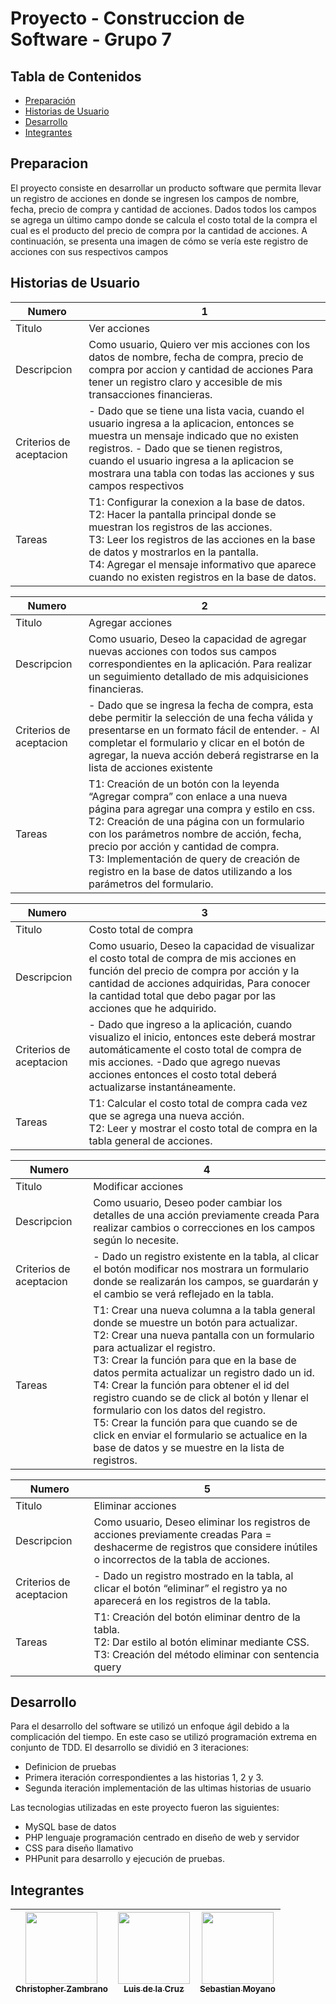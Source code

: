 # Proyecto - Construccion de Software - Grupo 7
## Tabla de Contenidos

* [Preparación](#Preparación)
* [Historias de Usuario](#Historias-de-Usuario)
* [Desarrollo](#Desarrollo)
* [Integrantes](#integrantes)

## Preparacion

El proyecto consiste en desarrollar un producto software que permita llevar un registro de acciones en donde se ingresen los campos de nombre, fecha, precio de compra y cantidad de acciones. Dados todos los campos se agrega un último campo donde se calcula el costo total de la compra el cual es el producto del precio de compra por la cantidad de acciones. A continuación, se presenta una imagen de cómo se vería este registro de acciones con sus respectivos campos

## Historias de Usuario

| Numero | 1 |
|-------------------------|---------------------------------------------------------------------------------------------------------------------------------------------------------------------------------------------------------------------------------------------------------------------------------------------------------------------|
| Titulo | Ver acciones |
| Descripcion | Como usuario, Quiero ver mis acciones con los datos de nombre, fecha de compra, precio de compra por accion y cantidad de acciones Para tener un registro claro y accesible de mis transacciones financieras.|
| Criterios de aceptacion | - Dado que se tiene una lista vacia, cuando el usuario ingresa a la aplicacion, entonces se muestra un mensaje indicado que no existen registros. - Dado que se tienen registros, cuando el usuario ingresa a la aplicacion se mostrara una tabla con todas las acciones y sus campos respectivos |
| Tareas | T1: Configurar la conexion a la base de datos. <br> T2: Hacer la pantalla principal donde se muestran los registros de las acciones. <br> T3: Leer los registros de las acciones en la base de datos y mostrarlos en la pantalla. <br> T4: Agregar el mensaje informativo que aparece cuando no existen registros en la base de datos. |

| Numero | 2 |
|-------------------------|---------------------------------------------------------------------------------------------------------------------------------------------------------------------------------------------------------------------------------------------------------------------------------------------------------------------|
| Titulo | Agregar acciones |
| Descripcion | Como usuario, Deseo la capacidad de agregar nuevas acciones con todos sus campos correspondientes en la aplicación. Para realizar un seguimiento detallado de mis adquisiciones financieras.|
| Criterios de aceptacion | - Dado que se ingresa la fecha de compra, esta debe permitir la selección de una fecha válida y presentarse en un formato fácil de entender. - Al completar el formulario y clicar en el botón de agregar, la nueva acción deberá registrarse en la lista de acciones existente |
| Tareas | T1: Creación de un botón con la leyenda “Agregar compra” con enlace a una nueva página para agregar una compra y estilo en css. <br> T2: Creación de una página con un formulario con los parámetros nombre de acción, fecha, precio por acción y cantidad de compra. <br> T3: Implementación de query de creación de registro en la base de datos utilizando a los parámetros del formulario.|

| Numero | 3 |
|-------------------------|---------------------------------------------------------------------------------------------------------------------------------------------------------------------------------------------------------------------------------------------------------------------------------------------------------------------|
| Titulo | Costo total de compra |
| Descripcion | Como usuario, Deseo la capacidad de visualizar el costo total de compra de mis  acciones en función del precio de compra por acción y la cantidad de acciones adquiridas, Para conocer la cantidad total que debo pagar por las acciones que he adquirido.|
| Criterios de aceptacion | - Dado que ingreso a la aplicación, cuando visualizo el inicio, entonces este deberá mostrar automáticamente el costo total de compra de mis acciones. -Dado que agrego nuevas acciones entonces el costo total deberá actualizarse instantáneamente. |
| Tareas | T1: Calcular el costo total de compra cada vez que se agrega una nueva acción. <br> T2: Leer y mostrar el costo total de compra en la tabla general de acciones.|

| Numero | 4 |
|-------------------------|---------------------------------------------------------------------------------------------------------------------------------------------------------------------------------------------------------------------------------------------------------------------------------------------------------------------|
| Titulo | Modificar acciones |
| Descripcion | Como usuario, Deseo poder cambiar los detalles de una acción previamente creada Para realizar cambios o correcciones en los campos según lo necesite.|
| Criterios de aceptacion | - Dado un registro existente en la tabla, al clicar el botón modificar nos mostrara un formulario donde se realizarán los campos, se guardarán y el cambio se verá reflejado en la tabla. |
| Tareas | T1: Crear una nueva columna a la tabla general donde se muestre un botón para actualizar. <br> T2: Crear una nueva pantalla con un formulario para actualizar el registro. <br> T3: Crear la función para que en la base de datos permita actualizar un registro dado un id. <br> T4: Crear la función para obtener el id del registro cuando se de click al botón y llenar el formulario con los datos del registro. <br> T5: Crear la función para que cuando se de click en enviar el formulario se actualice en la base de datos y se muestre en la lista de registros.|

| Numero | 5 |
|-------------------------|---------------------------------------------------------------------------------------------------------------------------------------------------------------------------------------------------------------------------------------------------------------------------------------------------------------------|
| Titulo | Eliminar acciones |
| Descripcion | Como usuario, Deseo eliminar los registros de acciones previamente creadas Para = deshacerme de registros que considere inútiles o incorrectos de la tabla de acciones.|
| Criterios de aceptacion | - Dado un registro mostrado en la tabla, al clicar el botón “eliminar” el registro ya no aparecerá en los registros de la tabla. |
| Tareas | T1: Creación del botón eliminar dentro de la tabla. <br> T2: Dar estilo al botón eliminar mediante CSS. <br> T3: Creación del método eliminar con sentencia query |

## Desarrollo

Para el desarrollo del software se utilizó un enfoque ágil debido a la complicación del tiempo.
En este caso se utilizó programación extrema en conjunto de TDD. El desarrollo se dividió en 3 iteraciones:

- Definicion de pruebas
- Primera iteración correspondientes a las historias 1, 2 y 3.
- Segunda iteración implementación de las ultimas historias de usuario

Las tecnologias utilizadas en este proyecto fueron las siguientes:

- MySQL base de datos 
- PHP lenguaje programación centrado en diseño de web y servidor 
- CSS para diseño llamativo
- PHPunit para desarrollo y ejecución de pruebas.

## Integrantes

| [<img src="https://avatars.githubusercontent.com/u/133171706?v=4" width=115><br><sub>Christopher Zambrano</sub>](https://github.com/Chrisathan12) |  [<img src="https://avatars.githubusercontent.com/u/143550175?v=4" width=115><br><sub>Luis de la Cruz</sub>](https://github.com/LuLesDLC) |  [<img src="https://avatars.githubusercontent.com/u/73501325?v=4" width=115><br><sub>Sebastian Moyano</sub>](https://github.com/WSebastianML) |
| :---: | :---: | :---: |
